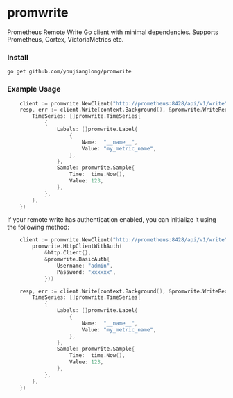 # promwrite

Prometheus Remote Write Go client with minimal dependencies. Supports Prometheus, Cortex, VictoriaMetrics etc.

### Install

```
go get github.com/youjianglong/promwrite
```

### Example Usage

```go
	client := promwrite.NewClient("http://prometheus:8428/api/v1/write")
	resp, err := client.Write(context.Background(), &promwrite.WriteRequest{
		TimeSeries: []promwrite.TimeSeries{
			{
				Labels: []promwrite.Label{
					{
						Name:  "__name__",
						Value: "my_metric_name",
					},
				},
				Sample: promwrite.Sample{
					Time:  time.Now(),
					Value: 123,
				},
			},
		},
	})
```

If your remote write has authentication enabled, you can initialize it using the following method:

```go
	client := promwrite.NewClient("http://prometheus:8428/api/v1/write",
		promwrite.HttpClientWithAuth(
			&http.Client{},
			&promwrite.BasicAuth{
				Username: "admin",
				Password: "xxxxxx",
			}))

	resp, err := client.Write(context.Background(), &promwrite.WriteRequest{
		TimeSeries: []promwrite.TimeSeries{
			{
				Labels: []promwrite.Label{
					{
						Name:  "__name__",
						Value: "my_metric_name",
					},
				},
				Sample: promwrite.Sample{
					Time:  time.Now(),
					Value: 123,
				},
			},
		},
	})
```